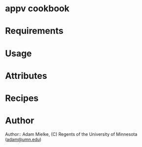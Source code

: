 # appv cookbook

# Requirements

# Usage

# Attributes

# Recipes

# Author

Author:: Adam Mielke, (C) Regents of the University of Minnesota (<adam@umn.edu>)
